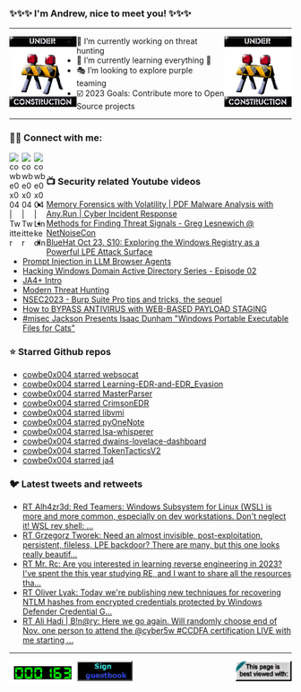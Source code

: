 ### ✨✨✨ I'm Andrew, nice to meet you! ✨✨✨

---
<img align="left" width="120px" src="https://raw.githubusercontent.com/cowbe0x004/cowbe0x004/master/images/image004.gif" />
<img align="right" width="120px" src="https://raw.githubusercontent.com/cowbe0x004/cowbe0x004/master/images/image004.gif" />

- 📖 I’m currently working on threat hunting
- 📘 I’m currently learning everything 🤣
- 🎭 I’m looking to explore purple teaming
- ☑️ 2023 Goals: Contribute more to Open Source projects

---

### 🤝🏽 Connect with me:
[<img align="left" alt="cowbe0x004 | Twitter" width="22px" src="https://cdn.simpleicons.org/mastodon" />][mastodon]
[<img align="left" alt="cowbe0x004 | Twitter" width="22px" src="https://cdn.simpleicons.org/twitter" />][twitter]
[<img align="left" alt="cowbe0x004 | LinkedIn" width="22px" src="https://cdn.simpleicons.org/linkedin" />][linkedin]

<!--
[<img align="left" alt="cowbe0x004.com" width="22px" src="https://raw.githubusercontent.com/iconic/open-iconic/master/svg/globe.svg" />][website]
[<img align="left" alt="cowbe0x004 | YouTube" width="22px" src="https://cdn.jsdelivr.net/npm/simple-icons@v3/icons/youtube.svg" />][youtube]
[<img align="left" alt="cowbe0x004 | Instagram" width="22px" src="https://cdn.jsdelivr.net/npm/simple-icons@v3/icons/instagram.svg" />][instagram]
-->

<br />

### 📺 Security related Youtube videos
<!-- YOUTUBE:START -->
- [Memory Forensics with Volatility | PDF Malware Analysis with Any.Run | Cyber Incident Response](https://www.youtube.com/watch?v=vIrDy-eA91I)
- [Methods for Finding Threat Signals - Greg Lesnewich @ NetNoiseCon](https://www.youtube.com/watch?v=mJJFzQq5B1k)
- [BlueHat Oct 23. S10: Exploring the Windows Registry as a Powerful LPE Attack Surface](https://www.youtube.com/watch?v=8mJLe8sZki8)
- [Prompt Injection in LLM Browser Agents](https://www.youtube.com/watch?v=TxyjjsXT-vw)
- [Hacking Windows Domain Active Directory Series - Episode 02](https://www.youtube.com/watch?v=61lriESHdPw)
- [JA4+ Intro](https://www.youtube.com/watch?v=b1c7xxe6ouM)
- [Modern Threat Hunting](https://www.youtube.com/watch?v=h4taXieI9Xo)
- [NSEC2023 - Burp Suite Pro tips and tricks, the sequel](https://www.youtube.com/watch?v=N7BN--CMOMI)
- [How to BYPASS ANTIVIRUS with WEB-BASED PAYLOAD STAGING](https://www.youtube.com/watch?v=82FwbS4jEns)
- [#misec Jackson Presents Isaac Dunham &quot;Windows Portable Executable Files for Cats&quot;](https://www.youtube.com/watch?v=L9dX8nhX0_w)
<!-- YOUTUBE:END -->

### ⭐ Starred Github repos
<!-- GITHUB_STAR:START -->
- [cowbe0x004 starred websocat](https://github.com/vi/websocat)
- [cowbe0x004 starred Learning-EDR-and-EDR_Evasion](https://github.com/reveng007/Learning-EDR-and-EDR_Evasion)
- [cowbe0x004 starred MasterParser](https://github.com/securityjoes/MasterParser)
- [cowbe0x004 starred CrimsonEDR](https://github.com/Helixo32/CrimsonEDR)
- [cowbe0x004 starred libvmi](https://github.com/libvmi/libvmi)
- [cowbe0x004 starred pyOneNote](https://github.com/DissectMalware/pyOneNote)
- [cowbe0x004 starred lsa-whisperer](https://github.com/EvanMcBroom/lsa-whisperer)
- [cowbe0x004 starred dwains-lovelace-dashboard](https://github.com/dwainscheeren/dwains-lovelace-dashboard)
- [cowbe0x004 starred TokenTacticsV2](https://github.com/f-bader/TokenTacticsV2)
- [cowbe0x004 starred ja4](https://github.com/FoxIO-LLC/ja4)
<!-- GITHUB_STAR:END -->

### 🐦 Latest tweets and retweets
<!-- TWEETS:START -->
- [RT Alh4zr3d: Red Teamers: Windows Subsystem for Linux &lpar;WSL&rpar; is more and more common, especially on dev workstations. Don&#39;t neglect it! WSL rev shell: ...](https://twitter.com/cowbe0x004/status/1633906799496577058)
- [RT Grzegorz Tworek: Need an almost invisible, post-exploitation, persistent, fileless, LPE backdoor? There are many, but this one looks really beautif...](https://twitter.com/cowbe0x004/status/1635059979584704512)
- [RT Mr. Rc: Are you interested in learning reverse engineering in 2023? I&#39;ve spent the this year studying RE, and I want to share all the resources tha...](https://twitter.com/cowbe0x004/status/1608957126986338304)
- [RT Oliver Lyak: Today we&#39;re publishing new techniques for recovering NTLM hashes from encrypted credentials protected by Windows Defender Credential G...](https://twitter.com/cowbe0x004/status/1609759486306144256)
- [RT Ali Hadi | B!n@ry: Here we go again. Will randomly choose end of Nov. one person to attend the @cyber5w #CCDFA certification LIVE with me starting ...](https://twitter.com/cowbe0x004/status/1597812987791908866)
<!-- TWEETS:END -->

---

[<img align="left" width="120px" src="https://raw.githubusercontent.com/cowbe0x004/cowbe0x004/master/images/visitors.gif" />][visitor]
[<img align="left" alt="Sign My Guestbook" width="100px" src="https://raw.githubusercontent.com/cowbe0x004/cowbe0x004/master/images/sign_guest_book.gif" />][guestbook]
[<img align="right" width="100px" src="https://raw.githubusercontent.com/cowbe0x004/cowbe0x004/master/images/netscape.gif" />][netscape]


[website]: https://cowbe0x004.com
[mastodon]: https://infosec.exchange/@cowbe
[twitter]: https://twitter.com/cowbe0x004
[youtube]: https://youtube.com/
[instagram]: https://instagram.com/
[linkedin]: https://www.linkedin.com/in/anhuang/
[guestbook]: https://github.com/cowbe0x004/cowbe0x004/issues
[netscape]: https://github.com/cowbe0x004/cowbe0x004
[visitor]: https://github.com/cowbe0x004/cowbe0x004
